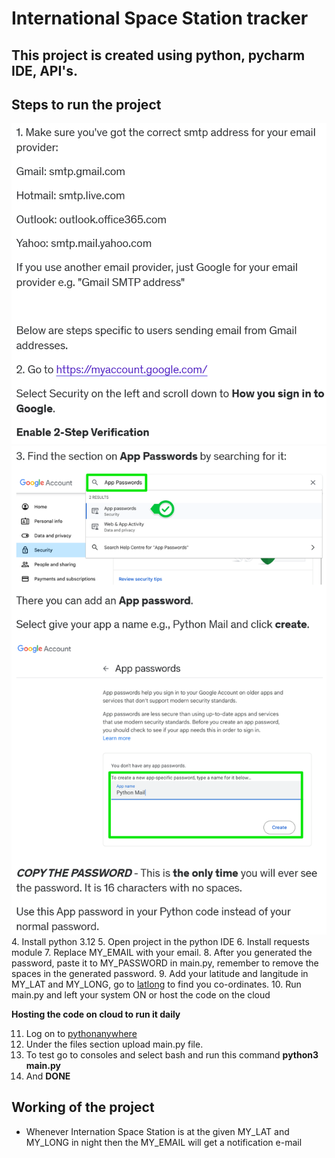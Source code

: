 ﻿# International Space Station tracker

## This project is created using python, pycharm IDE, API's.

## Steps to run the project

 ![step1](./images/image1.png)
 ![step2,3](./images/image2.png)
4. Install python 3.12
5. Open project in the python IDE
6. Install requests module
7. Replace MY_EMAIL with your email.
8. After you generated the password, paste it to MY_PASSWORD in main.py, remember to remove the spaces in the generated password.
9. Add your latitude and langitude in MY_LAT and MY_LONG, go to [latlong](https://www.latlong.net/) to find you co-ordinates.
10. Run main.py and left your system ON or host the code on the cloud

**Hosting the code on cloud to run it daily**

11. Log on to [pythonanywhere](www.pythonanywhere.com)
12. Under the files section upload main.py file.
13. To test go to consoles and select bash and run this command **python3 main.py**
14. And **DONE**

## Working of the project
- Whenever Internation Space Station is at the given MY_LAT and MY_LONG in night then the MY_EMAIL will get a notification e-mail